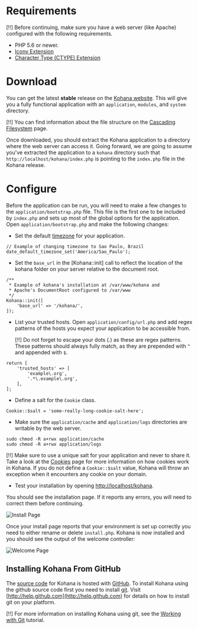 # Requirements

[!!] Before continuing, make sure you have a web server (like Apache) configured with the following requirements.

 - PHP 5.6 or newer.
 - [Iconv Extension](http://php.net/iconv)
 - [Character Type (CTYPE) Extension](http://php.net/ctype)

# Download

You can get the latest **stable** release on the [Kohana website](https://kohana.top/). This will give you a fully functional application with an `application`, `modules`, and `system` directory.

[!!] You can find information about the file structure on the [Cascading Filesystem](files) page.

Once downloaded, you should extract the Kohana application to a directory where the web server can access it. Going forward, we are going to assume you've extracted the application to a `kohana` directory such that `http://localhost/kohana/index.php` is pointing to the `index.php` file in the Kohana release.

# Configure

Before the application can be run, you will need to make a few changes to the `application/bootstrap.php` file. This file is the first one to be included by `index.php` and sets up most of the global options for the application. Open `application/bootstrap.php` and make the following changes:

 - Set the default [timezone](http://php.net/timezones) for your application.
~~~
// Example of changing timezone to Sao Paulo, Brazil
date_default_timezone_set('America/Sao_Paulo');
~~~
 - Set the `base_url` in the [Kohana::init] call to reflect the location of the kohana folder on your server relative to the document root.
~~~
/**
 * Example of kohana's installation at /var/www/kohana and
 * Apache's DocumentRoot configured to /var/www
 */
Kohana::init([
    'base_url' => '/kohana/',
]);
~~~

 - List your trusted hosts. Open `application/config/url.php` and add regex patterns of the hosts you expect your application to be accessible from.

   [!!] Do not forget to escape your dots (.) as these are regex patterns. These patterns should always fully match, as they are prepended with `^` and appended with `$`.
~~~
return [
    'trusted_hosts' => [
        'example\.org',
        '.*\.example\.org',
    ],
];
~~~

 - Define a salt for the `Cookie` class.
~~~
Cookie::$salt = 'some-really-long-cookie-salt-here';
~~~

 - Make sure the `application/cache` and `application/logs` directories are writable by the web server.
~~~
sudo chmod -R a+rwx application/cache
sudo chmod -R a+rwx application/logs
~~~

[!!] Make sure to use a unique salt for your application and never to share it. Take a look at the [Cookies](cookies) page for more information on how cookies work in Kohana. If you do not define a `Cookie::$salt` value, Kohana will throw an exception when it encounters any cookie on your domain.

 - Test your installation by opening [http://localhost/kohana](http://localhost/kohana).

You should see the installation page. If it reports any errors, you will need to correct them before continuing.

![Install Page](install.png "Example of install page")

Once your install page reports that your environment is set up correctly you need to either rename or delete `install.php`. Kohana is now installed and you should see the output of the welcome controller:

![Welcome Page](welcome.png "Example of welcome page")

## Installing Kohana From GitHub

The [source code](http://github.com/kohana/kohana) for Kohana is hosted with [GitHub](http://github.com). To install Kohana using the github source code first you need to install [git](http://git-scm.com/). Visit [http://help.github.com](http://help.github.com) for details on how to install git on your platform.

[!!] For more information on installing Kohana using git, see the [Working with Git](tutorials/git) tutorial.
